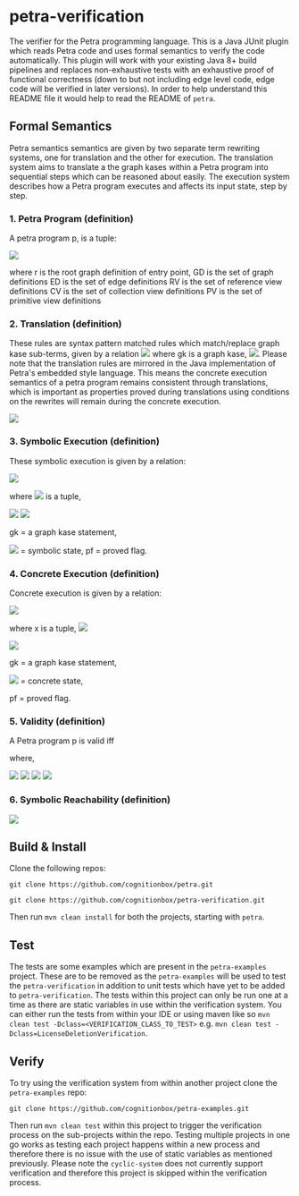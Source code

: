 # petra-verification
The verifier for the Petra programming language.
This is a Java JUnit plugin which reads Petra code and uses formal semantics to verify the code automatically. This plugin will work with your existing Java 8+ build pipelines and replaces non-exhaustive tests with an exhaustive proof of functional correctness (down to but not including edge level code, edge code will be verified in later versions).
In order to help understand this README file it would help to read the README of ```petra```.

## Formal Semantics ##
Petra semantics semantics are given by two separate term rewriting systems, one for translation and the other for execution.
The translation system aims to translate a the graph kases within a Petra program into sequential steps which can
be reasoned about easily. The execution system describes how a Petra program executes and affects its input state, step by step.

### 1. Petra Program (definition) ###
A petra program p, is a tuple:

<img src="https://render.githubusercontent.com/render/math?math=<r, GD,  ED,  RV,  CV,  PV>">

where
r is the root graph definition of entry point,
GD is the set of graph definitions
ED is the set of edge definitions
RV is the set of reference view definitions
CV is the set of collection view definitions
PV is the set of primitive view definitions

### 2. Translation (definition) ###
These rules are syntax pattern matched rules which match/replace graph kase sub-terms, given by a relation
<img src="https://render.githubusercontent.com/render/math?math=\xrightarrow{trans}"> where gk is a graph kase,
<img src="https://render.githubusercontent.com/render/math?math=gk \in GK">. 
Please note that the translation rules are mirrored in the Java implementation of Petra's embedded style language. 
This means the concrete execution semantics of a petra program remains consistent through translations, 
which is important as properties proved during translations using conditions on the rewrites will remain during the concrete execution.

<img src="https://render.githubusercontent.com/render/math?math=\xrightarrow{trans} \ \subset GK \times GK">

### 3. Symbolic Execution (definition) ###
These symbolic execution is given by a relation:

<img src="https://render.githubusercontent.com/render/math?math=\xrightarrow{sym} \ \subset \Sigma \times \Sigma">

where <img src="https://render.githubusercontent.com/render/math?math=\sigma"> is a tuple,

<img src="https://render.githubusercontent.com/render/math?math=\sigma \in \Sigma">
<img src="https://render.githubusercontent.com/render/math?math=<gk, \alpha, pf>">

gk = a graph kase statement,

<img src="https://render.githubusercontent.com/render/math?math=\alpha"> = symbolic state,
pf = proved flag.

### 4. Concrete Execution (definition) ###
Concrete execution is given by a relation:

<img src="https://render.githubusercontent.com/render/math?math=\xrightarrow{conc} \ \subset X \times X">

where x is a tuple, <img src="https://render.githubusercontent.com/render/math?math=x \in X">

<img src="https://render.githubusercontent.com/render/math?math=<gk, \gamma, pf>">

gk = a graph kase statement,

<img src="https://render.githubusercontent.com/render/math?math=\gamma"> = concrete state,

pf = proved flag.

### 5. Validity (definition) ###
A Petra program p is valid iff



where,

<img src="https://render.githubusercontent.com/render/math?math=ProgramKases = \{x \mid \forall gd \in GD \ \forall x \in kases(gd)\}">
<img src="https://render.githubusercontent.com/render/math?math=kases: GD \xrightarrow{} K">
<img src="https://render.githubusercontent.com/render/math?math=\xrightarrow{trans}* = \text{is the reflexive transitive closure of} \xrightarrow{trans}">
<img src="https://render.githubusercontent.com/render/math?math=k' \in kase(pre,post,\{jseqs\})">

### 6. Symbolic Reachability (definition) ###

<img src="https://render.githubusercontent.com/render/math?math=\forall k \in ProgramKases \ \forall \alpha \in symbolicProduct(classDefLookup(view(graph(k))) , \\ <k',\alpha,F>\xrightarrow{symb}*<k'',\alpha', T> \ given \ program \ is \ valid.">

## Build & Install ##
Clone the following repos:

```git clone https://github.com/cognitionbox/petra.git```

```git clone https://github.com/cognitionbox/petra-verification.git```

Then run ```mvn clean install``` for both the projects, starting with ```petra```.

## Test ##
The tests are some examples which are present in the ```petra-examples``` project.
These are to be removed as the ```petra-examples``` will be used to test the ```petra-verification``` in addition
to unit tests which have yet to be added to ```petra-verification```.
The tests within this project can only be run one at a time as there are static variables in use within the verification system. 
You can either run the tests from within your IDE or using maven like so ```mvn clean test -Dclass=<VERIFICATION_CLASS_TO_TEST>``` e.g.
```mvn clean test -Dclass=LicenseDeletionVerification```.

## Verify ##
To try using the verification system from within another project clone the ```petra-examples``` repo:

```git clone https://github.com/cognitionbox/petra-examples.git```

Then run ```mvn clean test``` within this project to trigger the verification process on the sub-projects within the repo.
Testing multiple projects in one go works as testing each project happens within a new process and therefore there is no issue with the use of static variables as mentioned previously.
Please note the ```cyclic-system``` does not currently support verification and therefore this project is skipped within the verification process.